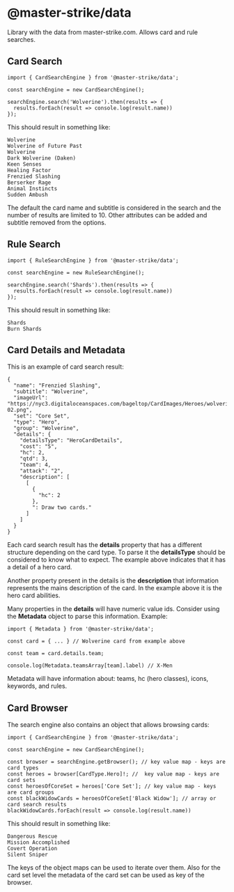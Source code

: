 # @master-strike/data

Library with the data from master-strike.com. Allows card and rule searches.

## Card Search

```
import { CardSearchEngine } from '@master-strike/data';

const searchEngine = new CardSearchEngine();

searchEngine.search('Wolverine').then(results => {
  results.forEach(result => console.log(result.name))
});
```

This should result in something like:

```
Wolverine
Wolverine of Future Past
Wolverine
Dark Wolverine (Daken)
Keen Senses
Healing Factor
Frenzied Slashing
Berserker Rage
Animal Instincts
Sudden Ambush
```

The default the card name and subtitle is considered in the search and the number of results are limited to 10. Other attributes can be added and subtitle removed from the options.


## Rule Search

```
import { RuleSearchEngine } from '@master-strike/data';

const searchEngine = new RuleSearchEngine();

searchEngine.search('Shards').then(results => {
  results.forEach(result => console.log(result.name))
});
```

This should result in something like:

```
Shards
Burn Shards
```

## Card Details and Metadata

This is an example of card search result:

```
{
  "name": "Frenzied Slashing",
  "subtitle": "Wolverine",
  "imageUrl": "https://nyc3.digitaloceanspaces.com/bageltop/CardImages/Heroes/wolverine-02.png",
  "set": "Core Set",
  "type": "Hero",
  "group": "Wolverine",
  "details": {
    "detailsType": "HeroCardDetails",
    "cost": "5",
    "hc": 2,
    "qtd": 3,
    "team": 4,
    "attack": "2",
    "description": [
      [
        {
          "hc": 2
        },
        ": Draw two cards."
      ]
    ]
  }
}
```

Each card search result has the **details** property that has a different structure depending on the card type. To parse it the **detailsType** should be considered to know what to expect. The example above indicates that it has a detail of a hero card.

Another property present in the details is the **description** that information represents the mains description of the card. In the example above it is the hero card abilities.

Many properties in the **details** will have numeric value ids. Consider using the **Metadata** object to parse this information. Example:

```
import { Metadata } from '@master-strike/data';

const card = { ... } // Wolverine card from example above

const team = card.details.team;

console.log(Metadata.teamsArray[team].label) // X-Men
```

Metadata will have information about: teams, hc (hero classes), icons, keywords, and rules.

## Card Browser

The search engine also contains an object that allows browsing cards:

```
import { CardSearchEngine } from '@master-strike/data';

const searchEngine = new CardSearchEngine();

const browser = searchEngine.getBrowser(); // key value map - keys are card types
const heroes = browser[CardType.Hero]!; //  key value map - keys are card sets
const heroesOfCoreSet = heroes['Core Set']; // key value map - keys are card groups
const blackWidowCards = heroesOfCoreSet['Black Widow']; // array or card search results
blackWidowCards.forEach(result => console.log(result.name))
```

This should result in something like:

```
Dangerous Rescue
Mission Accomplished
Covert Operation
Silent Sniper
```

The keys of the object maps can be used to iterate over them. Also for the card set level the metadata of the card set can be used as key of the browser.